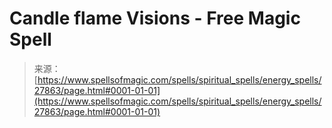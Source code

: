 <!--yml
category: 未分类
date: 2024-06-12 19:17:22
-->

# Candle flame Visions - Free Magic Spell

> 来源：[https://www.spellsofmagic.com/spells/spiritual_spells/energy_spells/27863/page.html#0001-01-01](https://www.spellsofmagic.com/spells/spiritual_spells/energy_spells/27863/page.html#0001-01-01)